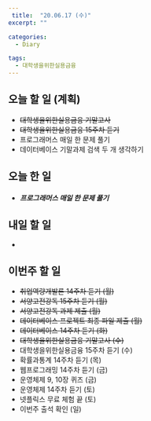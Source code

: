 ```yaml
---
 title:  "20.06.17 (수)"
excerpt: ""

categories:
  - Diary

tags:
  - 대학생을위한실용금융
---
```


## 오늘 할 일 (계획)

- ~~대학생을위한실용금융 기말고사~~
- ~~대학생을위한실용금융 15주차 듣기~~
- 프로그래머스 매일 한 문제 풀기
- 데이터베이스 기말과제 검색 두 개 생각하기

## 오늘 한 일

- ##### 프로그래머스 매일 한 문제 풀기

  

## 내일 할 일

- 

## 이번주 할 일

- ~~취업역량개발론 14주차 듣기 (월)~~
- ~~서양고전강독 15주차 듣기 (월)~~
- ~~서양고전강독 과제 제출 (월)~~
- ~~데이터베이스 프로젝트 최종 파일 제출 (월)~~
- ~~데이터베이스 14주차 듣기 (화)~~
- ~~대학생을위한실용금융 기말고사 (수)~~
- 대학생을위한실용금융 15주차 듣기 (수)
- 확률과통계 14주차 듣기 (목)
- 웹프로그래밍 14주차 듣기 (금)
- 운영체제 9, 10장 퀴즈 (금)
- 운영체제 14주차 듣기 (토)
- 넷플릭스 무료 체험 끝 (토)
- 이번주 출석 확인 (일)
